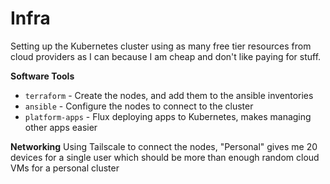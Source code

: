 # Infra
Setting up the Kubernetes cluster using as many free tier resources from cloud providers as I can because I am cheap and don't like paying for stuff.

**Software Tools**
* `terraform` - Create the nodes, and add them to the ansible inventories
* `ansible` - Configure the nodes to connect to the cluster
* `platform-apps` - Flux deploying apps to Kubernetes, makes managing other apps easier


**Networking**
Using Tailscale to connect the nodes, "Personal" gives me 20 devices for a single user
which should be more than enough random cloud VMs for a personal cluster